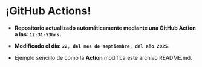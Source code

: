 # ¡GitHub Actions!
* **Repositorio actualizado automáticamente mediante una GitHub Action a las: `12:31:53hrs.`**
* **Modificado el día: `22, del mes de septiembre, del año 2025.`**

* Ejemplo sencillo de cómo la **Action** modifica este archivo README.md.
